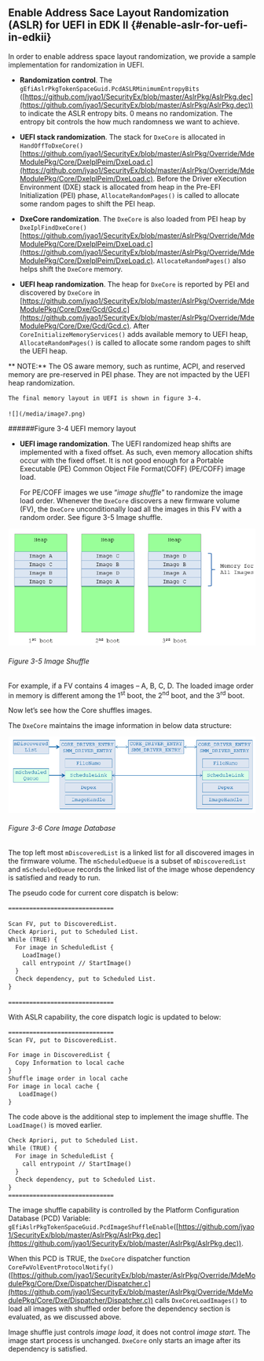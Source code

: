 <!--- @file
 Address Space Layout Randomization file: Enable ASLR for UEFI in EDK II

  Copyright (c) 2018, Intel Corporation. All rights reserved.<BR>

  Redistribution and use in source (original document form) and 'compiled'
  forms (converted to PDF, epub, HTML and other formats) with or without
  modification, are permitted provided that the following conditions are met:

  1) Redistributions of source code (original document form) must retain the
     above copyright notice, this list of conditions and the following
     disclaimer as the first lines of this file unmodified.

  2) Redistributions in compiled form (transformed to other DTDs, converted to
     PDF, epub, HTML and other formats) must reproduce the above copyright
     notice, this list of conditions and the following disclaimer in the
     documentation and/or other materials provided with the distribution.

  THIS DOCUMENTATION IS PROVIDED BY TIANOCORE PROJECT "AS IS" AND ANY EXPRESS OR
  IMPLIED WARRANTIES, INCLUDING, BUT NOT LIMITED TO, THE IMPLIED WARRANTIES OF
  MERCHANTABILITY AND FITNESS FOR A PARTICULAR PURPOSE ARE DISCLAIMED. IN NO
  EVENT SHALL TIANOCORE PROJECT  BE LIABLE FOR ANY DIRECT, INDIRECT, INCIDENTAL,
  SPECIAL, EXEMPLARY, OR CONSEQUENTIAL DAMAGES (INCLUDING, BUT NOT LIMITED TO,
  PROCUREMENT OF SUBSTITUTE GOODS OR SERVICES; LOSS OF USE, DATA, OR PROFITS;
  OR BUSINESS INTERRUPTION) HOWEVER CAUSED AND ON ANY THEORY OF LIABILITY,
  WHETHER IN CONTRACT, STRICT LIABILITY, OR TORT (INCLUDING NEGLIGENCE OR
  OTHERWISE) ARISING IN ANY WAY OUT OF THE USE OF THIS DOCUMENTATION, EVEN IF
  ADVISED OF THE POSSIBILITY OF SUCH DAMAGE.

-->
## Enable Address Sace Layout Randomization (ASLR) for UEFI in EDK II {#enable-aslr-for-uefi-in-edkii}

In order to enable address space layout randomization, we provide a sample implementation for randomization in UEFI.

*   **Randomization control**.
The `gEfiAslrPkgTokenSpaceGuid.PcdASLRMinimumEntropyBits` ([https://github.com/jyao1/SecurityEx/blob/master/AslrPkg/AslrPkg.dec](https://github.com/jyao1/SecurityEx/blob/master/AslrPkg/AslrPkg.dec)) to indicate the ASLR entropy bits. 0 means no randomization.
    The entropy bit controls the how much randomness we want to achieve.

*   **UEFI stack randomization**. 
The stack for `DxeCore` is allocated in `HandOffToDxeCore()` [https://github.com/jyao1/SecurityEx/blob/master/AslrPkg/Override/MdeModulePkg/Core/DxeIplPeim/DxeLoad.c](https://github.com/jyao1/SecurityEx/blob/master/AslrPkg/Override/MdeModulePkg/Core/DxeIplPeim/DxeLoad.c). Before the Driver eXecution Environment (DXE) stack is allocated from heap in the Pre-EFI Initialization (PEI) phase, `AllocateRandomPages()` is called to allocate some random pages to shift the PEI heap.

*   **DxeCore randomization**.
    The `DxeCore` is also loaded from PEI heap by `DxeIplFindDxeCore()` [https://github.com/jyao1/SecurityEx/blob/master/AslrPkg/Override/MdeModulePkg/Core/DxeIplPeim/DxeLoad.c](https://github.com/jyao1/SecurityEx/blob/master/AslrPkg/Override/MdeModulePkg/Core/DxeIplPeim/DxeLoad.c). `AllocateRandomPages()` also helps shift the `DxeCore` memory.

*   **UEFI heap randomization**.
    The heap for `DxeCore` is reported by PEI and discovered by `DxeCore` in [https://github.com/jyao1/SecurityEx/blob/master/AslrPkg/Override/MdeModulePkg/Core/Dxe/Gcd/Gcd.c](https://github.com/jyao1/SecurityEx/blob/master/AslrPkg/Override/MdeModulePkg/Core/Dxe/Gcd/Gcd.c). After `CoreInitializeMemoryServices()` adds available memory to UEFI heap, `AllocateRandomPages()` is called to allocate some random pages to shift the UEFI heap.

   ** NOTE:** The OS aware memory, such as runtime, ACPI, and reserved memory are pre-reserved in PEI phase. They are not impacted by the UEFI heap randomization.

    The final memory layout in UEFI is shown in figure 3-4.

    ![](/media/image7.png)

######Figure 3-4 UEFI memory layout

*   **UEFI image randomization**.
    The UEFI randomized heap shifts are implemented with a fixed offset. As such, even memory allocation shifts occur with the fixed offset. It is not good enough for a Portable Executable (PE) Common Object File Format(COFF)  (PE/COFF) image load.

    For PE/COFF images we use “_image shuffle_” to randomize the image load order. Whenever the `DxeCore` discovers a new firmware volume (FV), the `DxeCore` unconditionally load all the images in this FV with a random order. See figure 3-5 Image shuffle.

![](/media/image8.png)

###### Figure 3-5 Image Shuffle

For example, if a FV contains 4 images – A, B, C, D. The loaded image order in memory is different among the 1<sup>st</sup> boot, the 2<sup>nd</sup> boot, and the 3<sup>rd</sup> boot.

Now let’s see how the Core shuffles images.

The `DxeCore` maintains the image information in below data structure:

![](/media/image9.png)

###### Figure 3-6 Core Image Database

The top left most `mDiscoveredList` is a linked list for all discovered images in the firmware volume. The `mScheduledQueue` is a subset of `mDiscoveredList` and `mScheduledQueue` records the linked list of the image whose dependency is satisfied and ready to run.

The pseudo code for current core dispatch is below:



```
==============================

Scan FV, put to DiscoveredList.
Check Apriori, put to Scheduled List.
While (TRUE) {
  For image in ScheduledList {
    LoadImage()
    call entrypoint // StartImage()
  }
  Check dependency, put to Scheduled List.
}

==============================
```
With ASLR capability, the core dispatch logic is updated to below:
```
==============================
Scan FV, put to DiscoveredList.
```
```
For image in DiscoveredList {
  Copy Information to local cache
}
Shuffle image order in local cache
For image in local cache {
   LoadImage()
}
```
The code above is the additional step to implement the image shuffle. The `LoadImage()` is moved earlier.

 
   
```
Check Apriori, put to Scheduled List.
While (TRUE) {
  For image in ScheduledList {
    call entrypoint // StartImage()
  }
  Check dependency, put to Scheduled List.
}
==============================

```

The image shuffle capability is controlled by the Platform Configuration Database (PCD) Variable:  `gEfiAslrPkgTokenSpaceGuid.PcdImageShuffleEnable`([https://github.com/jyao1/SecurityEx/blob/master/AslrPkg/AslrPkg.dec](https://github.com/jyao1/SecurityEx/blob/master/AslrPkg/AslrPkg.dec)).

When this PCD is TRUE, the `DxeCore` dispatcher function `CoreFwVolEventProtocolNotify()`([https://github.com/jyao1/SecurityEx/blob/master/AslrPkg/Override/MdeModulePkg/Core/Dxe/Dispatcher/Dispatcher.c](https://github.com/jyao1/SecurityEx/blob/master/AslrPkg/Override/MdeModulePkg/Core/Dxe/Dispatcher/Dispatcher.c)) calls `DxeCoreLoadImages()` to load all images with shuffled order before the dependency section is evaluated, as we discussed above.

Image shuffle just controls *image load*, it does not control *image start*. The image start process is unchanged. `DxeCore` only starts an image after its dependency is satisfied.

